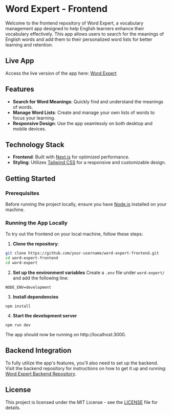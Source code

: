 # Word Expert - Frontend

Welcome to the frontend repository of Word Expert, a vocabulary management app designed to help English learners enhance their vocabulary effectively. This app allows users to search for the meanings of English words and add them to their personalized word lists for better learning and retention.

## Live App

Access the live version of the app here: [Word Expert](https://word-expert.vercel.app/)

## Features

- **Search for Word Meanings**: Quickly find and understand the meanings of words.
- **Manage Word Lists**: Create and manage your own lists of words to focus your learning.
- **Responsive Design**: Use the app seamlessly on both desktop and mobile devices.

## Technology Stack

- **Frontend**: Built with [Next.js](https://nextjs.org/) for optimized performance.
- **Styling**: Utilizes [Tailwind CSS](https://tailwindcss.com/) for a responsive and customizable design.

## Getting Started

### Prerequisites

Before running the project locally, ensure you have [Node.js](https://nodejs.org/en/) installed on your machine.

### Running the App Locally

To try out the frontend on your local machine, follow these steps:

1. **Clone the repository**:

```bash
git clone https://github.com/your-username/word-expert-frontend.git
cd word-expert-frontend
cd word-expert
```
2. **Set up the environment variables**
Create a `.env` file under `word-expert/` and add the following line:
```
NODE_ENV=development
```
3. **Install dependencies**
```
npm install
```
4. **Start the development server**
```
npm run dev
```

The app should now be running on http://localhost:3000.


## Backend Integration
To fully utilize the app's features, you'll also need to set up the backend. Visit the backend repository for instructions on how to get it up and running: [Word Expert Backend Repository](https://github.com/JiaxianGu/word-expert-backend).

## License
This project is licensed under the MIT License - see the [LICENSE](https://github.com/JiaxianGu/word-expert-frontend/blob/main/LICENSE) file for details.